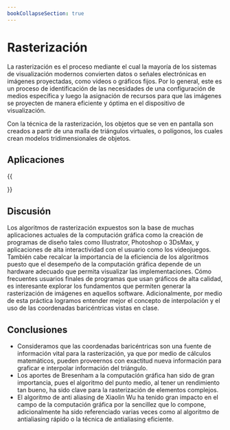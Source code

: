 ```yaml
---
bookCollapseSection: true
---
```


# Rasterización

La rasterización es el proceso mediante el cual la mayoría de los sistemas de visualización modernos convierten datos o señales electrónicas en imágenes proyectadas, como videos o gráficos fijos. Por lo general, este es un proceso de identificación de las necesidades de una configuración de medios específica y luego la asignación de recursos para que las imágenes se proyecten de manera eficiente y óptima en el dispositivo de visualización. 

Con la técnica de la rasterización, los objetos que se ven en pantalla son creados a partir de una malla de triángulos virtuales, o polígonos, los cuales crean modelos tridimensionales de objetos. 


## Aplicaciones 
{{<section>}}

## Discusión

Los algoritmos de rasterización expuestos son la base de muchas aplicaciones actuales de la computación gráfica como la creación de programas de diseño tales como Illustrator, Photoshop o 3DsMax, y aplicaciones de alta interactividad con el usuario como los videojuegos. También cabe recalcar la importancia de la eficiencia de los algoritmos puesto que el desempeño de la computación gráfica depende de un hardware adecuado que permita visualizar las implementaciones. Cómo frecuentes usuarios finales de programas que usan gráficos de alta calidad, es interesante explorar los fundamentos que permiten generar la rasterización de imágenes en aquellos software. Adicionalmente, por medio de esta práctica logramos entender mejor el concepto de interpolación y el uso de las coordenadas baricéntricas vistas en clase.

## Conclusiones

- Consideramos que las coordenadas baricéntricas son una fuente de información vital para la rasterización, ya que por medio de cálculos matemáticos, pueden proveernos con exactitud nueva información para graficar e interpolar información del triángulo. 
- Los aportes de Bresenham a la computación gráfica han sido de gran importancia, pues el algoritmo del punto medio, al tener un rendimiento tan bueno, ha sido clave para la rasterización de elementos complejos.
- El algoritmo de anti aliasing de Xiaolin Wu ha tenido gran impacto en el campo de la computación gráfica por la sencillez que lo compone, adicionalmente ha sido referenciado varias veces como al algoritmo de antialiasing rápido o la técnica de antialiasing eficiente.

